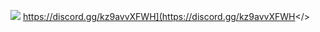 ![](https://cdn.discordapp.com/attachments/1109506734470467707/1132423823480868975/Welcome_to_Knight_Duels21.png)     <a id="Click here to join our discord!">https://discord.gg/kz9avvXFWH](https://discord.gg/kz9avvXFWH</>                                                         
